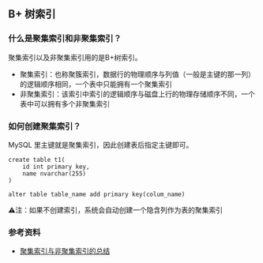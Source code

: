 ## B+ 树索引

### 什么是聚集索引和非聚集索引？

聚集索引以及非聚集索引用的是B+树索引。

- 聚集索引：也称聚簇索引，数据行的物理顺序与列值（一般是主键的那一列）的逻辑顺序相同，一个表中只能拥有一个聚集索引
- 非聚集索引：该索引中索引的逻辑顺序与磁盘上行的物理存储顺序不同，一个表中可以拥有多个非聚集索引

### 如何创建聚集索引？

MySQL 里主键就是聚集索引，因此创建表后指定主键即可。

```mysql
create table t1(
    id int primary key,
    name nvarchar(255)
)

alter table table_name add primary key(colum_name)
```

⚠️注：如果不创建索引，系统会自动创建一个隐含列作为表的聚集索引

### 参考资料

- [聚集索引与非聚集索引的总结](https://www.cnblogs.com/s-b-b/p/8334593.html)